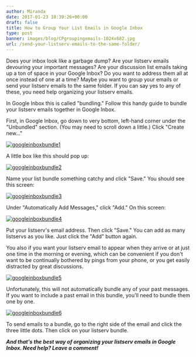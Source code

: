 ```yaml
---
author: Miranda
date: 2017-01-23 18:39:26+00:00
draft: false
title: How to Group Your List Emails in Google Inbox
type: post
banner: images/blog/CPgroupingemails-1024x682.jpg
url: /send-your-listserv-emails-to-the-same-folder/
---
```


Does your inbox look like a garbage dump? Are your listserv emails devouring your important messages? Are your discussion list emails taking up a ton of space in your Google Inbox? Do you want to address them all at once instead of one at a time? Maybe you want to group your emails or send your listserv emails to the same folder. If you can say yes to any of these, you need help organizing your listserv emails.

In Google Inbox this is called "bundling." Follow this handy guide to bundle your listserv emails together in Google Inbox.

First, in Google Inbox, go down to very bottom, left-hand corner under the "Unbundled" section. (You may need to scroll down a little.) Click "Create new..."

[![googleinboxbundle1](https://www.mail-list.com/wp-content/uploads/2016/12/googleinboxbundle1-1-194x300.jpg)
](https://www.mail-list.com/wp-content/uploads/2016/12/googleinboxbundle1-1.jpg)

A little box like this should pop up:

[![googleinboxbundle2](https://www.mail-list.com/wp-content/uploads/2016/12/googleinboxbundle2.jpg)
](https://www.mail-list.com/wp-content/uploads/2016/12/googleinboxbundle2.jpg)

Name your list bundle something catchy and click "Save." You should see this screen:

[![googleinboxbundle3](https://www.mail-list.com/wp-content/uploads/2016/12/googleinboxbundle3-300x164.jpg)
](https://www.mail-list.com/wp-content/uploads/2016/12/googleinboxbundle3.jpg)

Under "Automatically Add Messages," click "Add." On this screen:

[![googleinboxbundle4](https://www.mail-list.com/wp-content/uploads/2016/12/googleinboxbundle4-300x64.jpg)
](https://www.mail-list.com/wp-content/uploads/2016/12/googleinboxbundle4.jpg)

Put your listserv's email address. Then click "Save." You can add as many listservs as you like. Just click the "Add" button again.

You also if you want your listserv email to appear when they arrive or at just one time in the morning or evening, which can be convenient if you don't want to be continually bothered by pings from your phone, or you get easily distracted by great discussions.

[![googleinboxbundle5](https://www.mail-list.com/wp-content/uploads/2016/12/googleinboxbundle5-300x130.jpg)
](https://www.mail-list.com/wp-content/uploads/2016/12/googleinboxbundle5.jpg)

Unfortunately, this will not automatically bundle any of your past messages. If you want to include a past email in this bundle, you'll need to bundle them one by one.

[![googleinboxbundle6](https://www.mail-list.com/wp-content/uploads/2016/12/googleinboxbundle6-300x154.jpg)
](https://www.mail-list.com/wp-content/uploads/2016/12/googleinboxbundle6.jpg)

To send emails to a bundle, go to the right side of the email and click the three little dots. Then click on your listserv bundle.

_**And that's the best way of organizing your listserv emails in Google Inbox. Need help? Leave a comment!**_
